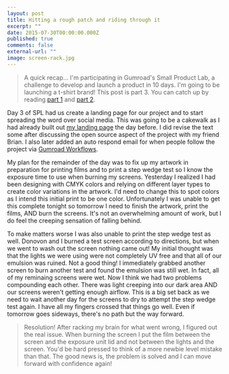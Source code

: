 ```yaml
---
layout: post
title: Hitting a rough patch and riding through it
excerpt: ""
date: 2015-07-30T00:00:00.000Z
published: true
comments: false
external-url: ""
image: screen-rack.jpg
---
```

> A quick recap&hellip; I&#39;m participating in Gumroad&#39;s Small Product Lab, a challenge to develop and launch a product in 10 days. I&#39;m going to be launching a t-shirt brand! This post is part 3. You can catch up by reading [part 1](/2015/07/28/one-small-step.html) and [part 2](/2015/07/29/spl-day-2--planning.html).

Day 3 of SPL had us create a landing page for our project and to start spreading the word over social media. This was going to be a cakewalk as I had already built out [my landing page](https://gumroad.com/gpxl/follow) the day before. I did revise the text some after discussing the open source aspect of the project with my friend Brian. I also later added an auto respond email for when people follow the project via [Gumroad Workflows](https://help.gumroad.com/customer/portal/articles/1814089-creating-workflows-to-send-automated-updates).

My plan for the remainder of the day was to fix up my artwork in preparation for printing films and to print a step wedge test so I know the exposure time to use when burning my screens. Yesterday I realized I had been designing with CMYK colors and relying on different layer types to create color variations in the artwork. I&#39;d need to change this to spot colors as I intend this initial print to be one color. Unfortunately I was unable to get this complete tonight so tomorrow I need to finish the artwork, print the films, AND burn the screens. It&#39;s not an overwhelming amount of work, but I do feel the creeping sensation of falling behind.

To make matters worse I was also unable to print the step wedge test as well. Donovon and I burned a test screen according to directions, but when we went to wash out the screen nothing came out! My initial thought was that the lights we were using were not completely UV free and that all of our emulsion was ruined. Not a good thing! I immediately grabbed another screen to burn another test and found the emulsion was still wet. In fact, all of my reminaing screens were wet. Now I think we had two problems compounding each other. There was light creeping into our dark area AND our screens weren&#39;t getting enough airflow. This is a big set back as we need to wait another day for the screens to dry to attempt the step wedge test again. I have all my fingers crossed that things go well. Even if tomorrow goes sideways, there&#39;s no path but the way forward.
> Resolution! After racking my brain for what went wrong, I figured out the real issue. When burning the screen I put the film between the screen and the exposure unit lid and not between the lights and the screen. You&#39;d be hard pressed to think of a more newbie level mistake than that. The good news is, the problem is solved and I can move forward with confidence again!